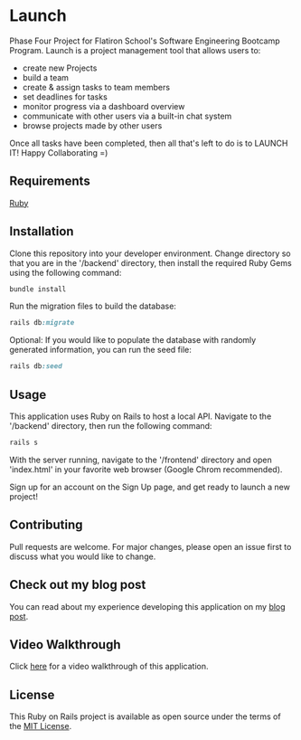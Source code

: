 # Launch
Phase Four Project for Flatiron School's Software Engineering Bootcamp Program. Launch is a project management tool that allows users to:
- create new Projects
- build a team
- create & assign tasks to team members
- set deadlines for tasks
- monitor progress via a dashboard overview
- communicate with other users via a built-in chat system
- browse projects made by other users

Once all tasks have been completed, then all that's left to do is to LAUNCH IT! Happy Collaborating =)

## Requirements
[Ruby](https://www.ruby-lang.org/en/)

## Installation
Clone this repository into your developer environment. Change directory so that you are in the '/backend' directory, then install the required Ruby Gems using the following command:
```ruby
bundle install
```
Run the migration files to build the database:
```ruby
rails db:migrate
```
Optional: If you would like to populate the database with randomly generated information, you can run the seed file:
```ruby
rails db:seed
```

## Usage
This application uses Ruby on Rails to host a local API. Navigate to the '/backend' directory, then run the following command:
```ruby
rails s
```
With the server running, navigate to the '/frontend' directory and open 'index.html' in your favorite web browser (Google Chrom recommended).

Sign up for an account on the Sign Up page, and get ready to launch a new project!

## Contributing
Pull requests are welcome. For major changes, please open an issue first to discuss what you would like to change.

## Check out my blog post
You can read about my experience developing this application on my [blog post](https://jomapormentilla.medium.com/launch-app-javascript-rails-api-d392694fb3f1).

## Video Walkthrough
Click [here](https://youtu.be/VUdB8Hbs2UI) for a video walkthrough of this application.

## License
This Ruby on Rails project is available as open source under the terms of the [MIT License](https://opensource.org/licenses/MIT).
